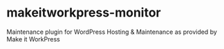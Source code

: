 # makeitworkpress-monitor
Maintenance plugin for WordPress Hosting &amp; Maintenance as provided by Make it WorkPress
